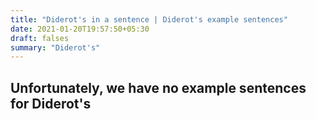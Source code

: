 ```yaml
---
title: "Diderot's in a sentence | Diderot's example sentences"
date: 2021-01-20T19:57:50+05:30
draft: falses
summary: "Diderot's"
---
```

## Unfortunately, we have no example sentences for Diderot's                 

